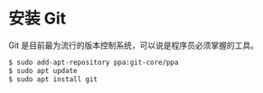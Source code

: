 # 安装 Git

Git 是目前最为流行的版本控制系统，可以说是程序员必须掌握的工具。

```bash
$ sudo add-apt-repository ppa:git-core/ppa
$ sudo apt update
$ sudo apt install git
```
